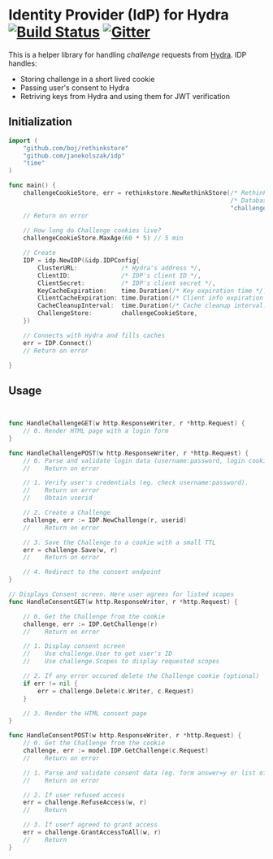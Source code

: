 # Identity Provider (IdP) for Hydra [![Build Status](https://travis-ci.org/janekolszak/idp.svg?branch=master)](https://travis-ci.org/janekolszak/idp) [![Gitter](https://img.shields.io/gitter/room/nwjs/nw.js.svg?maxAge=2592000)](https://gitter.im/janekolszak/idp)

This is a helper library for handling *challenge* requests from [Hydra](https://github.com/ory-am/hydra). 
IDP handles:
- Storing challenge in a short lived cookie
- Passing user's consent to Hydra
- Retriving keys from Hydra and using them for JWT verification

## Initialization

```go
import (
	"github.com/boj/rethinkstore"
	"github.com/janekolszak/idp"
	"time"
)

func main() {
	challengeCookieStore, err = rethinkstore.NewRethinkStore(/* RethinkDB address */, 
	                                                         /* Database name */, 
	                                                         "challengeCookies", 5, 5, []byte("something-very-secret"))
	// Return on error
	
	// How long do Challenge cookies live?
	challengeCookieStore.MaxAge(60 * 5) // 5 min

	// Create 
	IDP = idp.NewIDP(&idp.IDPConfig{
		ClusterURL:            /* Hydra's address */,
		ClientID:              /* IDP's client ID */,
		ClientSecret:          /* IDP's client secret */,
		KeyCacheExpiration:    time.Duration(/* Key expiration time */) * time.Second,
		ClientCacheExpiration: time.Duration(/* Client info expiration */) * time.Second,
		CacheCleanupInterval:  time.Duration(/* Cache cleanup interval. Eg. 30 */) * time.Second,
		ChallengeStore:        challengeCookieStore,
	})

	// Connects with Hydra and fills caches
	err = IDP.Connect()
	// Return on error

}

```

## Usage

```go


func HandleChallengeGET(w http.ResponseWriter, r *http.Request) {
	// 0. Render HTML page with a login form
}

func HandleChallengePOST(w http.ResponseWriter, r *http.Request) {
	// 0. Parse and validate login data (username:password, login cookie etc)
	//    Return on error

	// 1. Verify user's credentials (eg. check username:password).
	//    Return on error
	//    Obtain userid

	// 2. Create a Challenge
	challenge, err := IDP.NewChallenge(r, userid)
	//    Return on error

	// 3. Save the Challenge to a cookie with a small TTL
	err = challenge.Save(w, r)
	//    Return on error

	// 4. Redirect to the consent endpoint
}

// Displays Consent screen. Here user agrees for listed scopes
func HandleConsentGET(w http.ResponseWriter, r *http.Request) {

	// 0. Get the Challenge from the cookie
	challenge, err := IDP.GetChallenge(r)
	//    Return on error

	// 1. Display consent screen
	//    Use challenge.User to get user's ID
	//    Use challenge.Scopes to display requested scopes

	// 2. If any error occured delete the Challenge cookie (optional)
	if err != nil {
		err = challenge.Delete(c.Writer, c.Request)
	}

	// 3. Render the HTML consent page
}

func HandleConsentPOST(w http.ResponseWriter, r *http.Request) {
	// 0. Get the Challenge from the cookie
	challenge, err := model.IDP.GetChallenge(c.Request)
	//    Return on error

    // 1. Parse and validate consent data (eg. form answer=y or list of scopes)
	//    Return on error

	// 2. If user refused access
	err = challenge.RefuseAccess(w, r)
	//    Return

	// 3. If userf agreed to grant access
	err = challenge.GrantAccessToAll(w, r)
	//    Return
}

```
